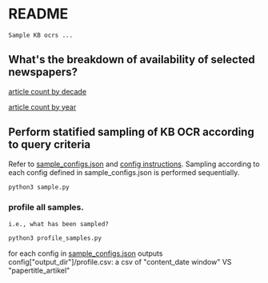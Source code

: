# README

    Sample KB ocrs ...

## What's the breakdown of availability of selected newspapers?

[article count by decade](./explore_article_counts_by_decade/article_count_by_decade.csv)

[article count by year](./explore_article_counts_by_year/article_count_by_year.csv)

## Perform statified sampling of KB OCR according to query criteria

Refer to [sample_configs.json](sample_configs.json) and [config instructions](Docs/config_instructions.md). Sampling according to each config defined in sample\_configs.json is performed sequentially.

```python
python3 sample.py
```

### profile all samples.

    i.e., what has been sampled?

```python
python3 profile_samples.py
```

for each config in [sample_configs.json](sample_configs.json) outputs config["output_dir"]/profile.csv: a csv of "content_date window" VS "papertitle_artikel"
